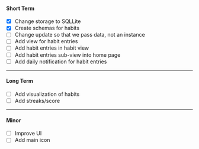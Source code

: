 
#### Short Term

- [x] Change storage to SQLLite
- [x] Create schemas for habits
- [ ] Change update so that we pass data, not an instance
- [ ] Add view for habit entries
- [ ] Add habit entries in habit view
- [ ] Add habit entries sub-view into home page
- [ ] Add daily notification for habit entries

----

#### Long Term

- [ ] Add visualization of habits
- [ ] Add streaks/score

----

#### Minor

- [ ] Improve UI
- [ ] Add main icon
